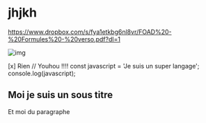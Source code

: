 # jhjkh

https://www.dropbox.com/s/fya1etkbg6nl8vr/FOAD%20-%20Formules%20-%20verso.pdf?dl=1

![img](https://d2mxuefqeaa7sj.cloudfront.net/s_744EAD9E51FD85A9EDBED7D255F9A16F7DF3B8F8FE414F45AE1346F84C1CC59C_1492879196528_16bd4c1.jpg?dl=0)

[x] Rien
    // Youhou !!!!
    const javascript = 'Je suis un super langage';
    console.log(javascript);
## Moi je suis un sous titre

Et moi du paragraphe

